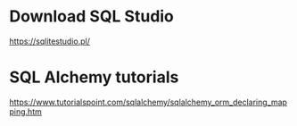 # Download SQL Studio
https://sqlitestudio.pl/

# SQL Alchemy tutorials
https://www.tutorialspoint.com/sqlalchemy/sqlalchemy_orm_declaring_mapping.htm

